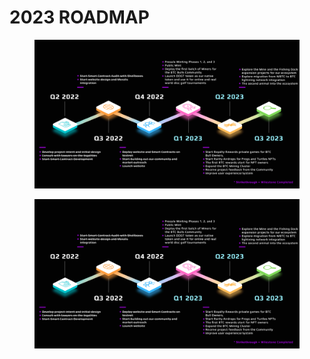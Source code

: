 # 2023 ROADMAP

<figure><img src="../../.gitbook/assets/Roadmap SVG - revised (1).png" alt=""><figcaption></figcaption></figure>

<figure><img src="../../.gitbook/assets/Roadmap SVG - revised.png" alt=""><figcaption></figcaption></figure>
